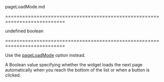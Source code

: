 <!--**
/*-------------------------------------------
    Auto-generated file. Do not modify.
-------------------------------------------

**-->
<!--dep-->pageLoadMode.md<!--/dep-->
===========================================================================
<!--default-->undefined<!--/default-->
<!--type-->boolean<!--/type-->
===========================================================================

<!--deprecated-->
Use the [pageLoadMode]({basewidgetpath}/Configuration/#pageLoadMode) option instead.
<!--/deprecated-->

<!--shortDescription-->
A Boolean value specifying whether the widget loads the next page automatically when you reach the bottom of the list or when a button is clicked.
<!--/shortDescription-->

<!--fullDescription-->

<!--/fullDescription-->